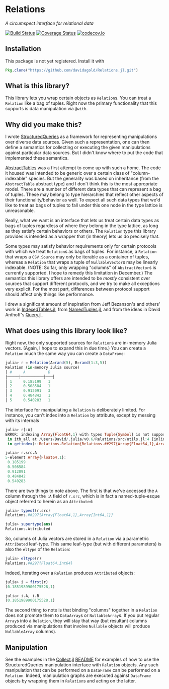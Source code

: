 # Relations
*A circumspect interface for relational data*

[![Build Status](https://travis-ci.org/davidagold/Relations.jl.svg?branch=master)](https://travis-ci.org/davidagold/Relations.jl)
[![Coverage Status](https://coveralls.io/repos/davidagold/Relations.jl/badge.svg?branch=master&service=github)](https://coveralls.io/github/davidagold/Relations.jl?branch=master)
[![codecov.io](http://codecov.io/github/davidagold/Relations.jl/coverage.svg?branch=master)](http://codecov.io/github/davidagold/Relations.jl?branch=master)

## Installation

This package is not yet registered. Install it with

```julia
Pkg.clone("https://github.com/davidagold/Relations.jl.git")
```

## What is this library?

This library lets you wrap certain objects as `Relation`s. You can treat a `Relation` like a bag of tuples. Right now the primary functionality that this supports is data manipulation via `@with`.


## Why did you make this?

I wrote [StructuredQueries](https://github.com/davidagold/StructuredQueries.jl/) as a framework for representing manipulations over diverse data sources. Given such a representation, one can then define a semantics for collecting or executing the given manipulations against particular data sources. But I didn't know where to put the code that implemented these semantics.

[AbstractTables](https://github.com/davidagold/AbstractTables.jl) was a first attempt to come up with such a home. The code it housed was intended to be generic over a certain class of "column-indexable" species. But the generality was based on inheritance (from the `AbstractTable` abstract type) and I don't think this is the most appropriate model. There are a number of different data types that can represent a bag of tuples. These may belong to type hierarchies that reflect other aspects of their functionality/behavior as well. To expect all such data types that we'd like to treat as bags of tuples to fall under this one node in the type lattice is unreasonable.

Really, what we want is an interface that lets us treat certain data types as bags of tuples regardless of where they belong in the type lattice, as long as they satisfy certain behaviors or others. The `Relation` type this library provides is intended as a wrapper that (in theory) lets us do precisely that.

Some types may satisfy behavior requirements only for certain protocols with which we treat `Relation`s as bags of tuples. For instance, a `Relation` that wraps a `CSV.Source` may only be iterable as a container of tuples, whereas a `Relation` that wraps a tuple of `NullableVector`s may be linearly indexable. (NOTE: So far, only wrapping "columns" of `AbstractVector`s is currently supported. I hope to remedy this limitation in December.) The semantics this library offers are intended to be *mostly* consistent over sources that support different protocols, and we try to make all exceptions very explicit. For the most part, differences between protocol support should affect only things like performance.

I drew a significant amount of inspiration from Jeff Bezanson's and others' work in [IndexedTables.jl](https://github.com/JuliaComputing/IndexedTables.jl), from [NamedTuples.jl](https://github.com/blackrock/NamedTuples.jl/), and from the ideas in David Anthoff's [Query.jl](https://github.com/davidanthoff/Query.jl/).

## What does using this library look like?

Right now, the only supported sources for `Relation`s are in-memory Julia vectors. (Again, I hope to expand this in due time.) You can create a `Relation` much the same way you can create a `DataFrame`:

```julia
julia> r = Relation(A=rand(5), B=rand(1:3,5))
Relation (in-memory Julia source)
│ #     A          B  
├─────┼──────────┼───┤
│ 1     0.185199   1  
│ 2     0.508584   1  
│ 3     0.912091   3  
│ 4     0.484842   1  
│ 5     0.540283   1  
```

The interface for manipulating a `Relation` is deliberately limited. For instance, you can't index into a `Relation` by attribute, except by messing with its internals

```julia
julia> r[:A]
ERROR: indexing Array{Float64,1} with types Tuple{Symbol} is not supported
 in ith_all at /Users/David/.julia/v0.6/Relations/src/utils.jl:4 [inlined]
 in getindex(::Relations.Relation{Relations.##297{Array{Float64,1},Array{Int64,1}},Relations.##297{Float64,Int64}}, ::Symbol) at /Users/David/.julia/v0.6/Relations/src/relation.jl:63

julia> r.src.A
5-element Array{Float64,1}:
 0.185199
 0.508584
 0.912091
 0.484842
 0.540283
```

There are two things to note above. The first is that we've accessed the `A` column through the `:A` field of `r.src`, which is in fact a named-tuple-esque object referred to herein as an `Attributed`:

```julia
julia> typeof(r.src)
Relations.##297{Array{Float64,1},Array{Int64,1}}

julia> supertype(ans)
Relations.Attributed
```

So, columns of Julia vectors are stored in a `Relation` via a parametric `Attributed` leaf-type. This same leaf-type (but with different parameters) is also the `eltype` of the `Relation`:

```julia
julia> eltype(r)
Relations.##297{Float64,Int64}
```

Indeed, iterating over a `Relation` produces `Attributed` objects:

```julia
julia> i = first(r)
(0.1851989900175528,1)

julia> i.A, i.B
(0.1851989900175528,1)
```

The second thing to note is that binding "columns" together in a `Relation` does not promote them to `DataArray`s or `NullableArray`s. If you put regular `Array`s into a `Relation`, they will stay that way (but resultant columns produced via manipulations that involve `Nullable` objects will produce `NullableArray` columns).

## Manipulation

See the examples in the [Collect.jl](https://github.com/davidagold/Collect.jl) [README](https://github.com/davidagold/Collect.jl/blob/master/README.md) for examples of how to use the StructuredQueries manipulation interface with `Relation` objects. Any such manipulation that can be performed on a `DataFrame` can be performed on a `Relation`. Indeed, manipulation graphs are executed against `DataFrame` objects by wrapping them in `Relation`s and acting on the latter.
